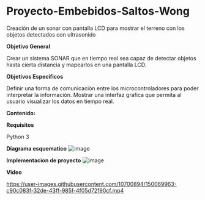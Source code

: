 # Proyecto-Embebidos-Saltos-Wong
Creación de un sonar con pantalla LCD para mostrar el terreno con los objetos detectados con ultrasonido

**Objetivo General**

Crear un sistema SONAR que en tiempo real sea capaz de detectar objetos hasta cierta distancia y mapearlos en una pantalla LCD.

**Objetivos Especificos**

Definir una forma de comunicación entre los microcontroladores para poder interpretar la información.
Mostrar una interfaz grafica que permita al usuario visualizar los datos en tiempo real.

**Contenido:**

**Requisitos**

Python 3

**Diagrama esquematico**
![image](https://user-images.githubusercontent.com/10700894/150063333-e64c45e5-fda3-4b92-abc9-320c448e826e.png)

**Implementacion de proyecto**
![image](https://user-images.githubusercontent.com/10700894/150068545-ebb15190-bdc2-4ad5-bd29-c37cc053c21c.png)

**Video**

https://user-images.githubusercontent.com/10700894/150069963-c90c083f-32de-43ff-985f-4f05d72f90cf.mp4

